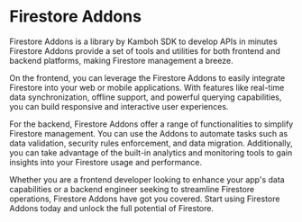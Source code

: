 # Firestore Addons

Firestore Addons is a library by Kamboh SDK to develop APIs in minutes
Firestore Addons provide a set of tools and utilities for both frontend and backend platforms, making Firestore management a breeze.

On the frontend, you can leverage the Firestore Addons to easily integrate Firestore into your web or mobile applications. With features like real-time data synchronization, offline support, and powerful querying capabilities, you can build responsive and interactive user experiences.

For the backend, Firestore Addons offer a range of functionalities to simplify Firestore management. You can use the Addons to automate tasks such as data validation, security rules enforcement, and data migration. Additionally, you can take advantage of the built-in analytics and monitoring tools to gain insights into your Firestore usage and performance.

Whether you are a frontend developer looking to enhance your app's data capabilities or a backend engineer seeking to streamline Firestore operations, Firestore Addons have got you covered. Start using Firestore Addons today and unlock the full potential of Firestore.
